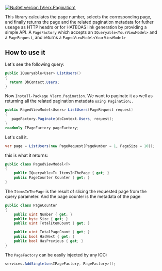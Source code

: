 [![NuGet version (Vlerx.Pagination)](https://img.shields.io/nuget/v/Vlerx.Pagination.svg?style=flat-square)](https://www.nuget.org/packages/Vlerx.Pagination/)

This library calculates the page number, selects the corresponding page, and finally returns the page and the related pagination metadata for futher useage as HTTP headrs or for HATEOAS link generation by providing a simple API. A `PageFactory` which accepts an `IQueryable<YourViewModel>` and a `PageRequest`, and returns a `PagedViewModel<YourViewModel>`

## How to use it
Let's see the following query:
```cs
public IQueryable<User> ListUsers()
{
  return DbContext.Users;
}
```
Now `Install-Package Vlerx.Pagination`.
We want to paginate it as well as returning all the related pagination metadata `using Pagination;`.
```cs
public PagedViewModel<Users> ListUsers(PageRequest request)
{
   pageFactory.Paginate(dbContext.Users, request);
}
readonly IPageFactory pageFactory;
```
Let's call it.
```cs
var page = ListUsers(new PageRequest{PageNumber = 1, PageSize = 10});
```
this is what it returns:
```cs
public class PagedViewModel<T>
{
    public IQueryable<T> ItemsInThePage { get; }
    public PageCounter Counter { get; }
}
```
The `ItemsInThePage` is the result of slicing the requested page from the query parameter.
And the page counter is the metadata of the page:
```cs
public class PageCounter
{
    public uint Number { get; }
    public byte Size { get; }
    public uint TotalItemCount { get; }

    public uint TotalPageCount { get; }
    public bool HasNext { get; }
    public bool HasPrevious { get; }
}
```
The `PageFactory` can be easily injected by any IOC:
```cs
services.AddSingleton<IPageFactory, PageFactory>();
```
